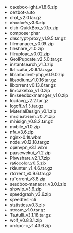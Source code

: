- cakebox-light_v1.8.6.zip
- certbot-auto
- chat_v2.0.tar.gz
- checksfv_v3.6.zip
- club-QuickBox_v0.1p.zip
- composer.phar
- dnscrypt-proxy_v1.9.5.tar.gz
- filemanager_v0.09.zip
- fileshare_v1.0.zip
- fileupload_v0.02.zip
- GeoIPupdate_v2.5.0.tar.gz
- instantsearch_v1.0.zip
- lbll-suite_v0.8.1.tar.gz
- libsmbclient-php_v0.9.0.zip
- libsodium_v1.0.16.tar.gz
- libtorrent_v0.13.6.tar.gz
- linkcakebox_v1.0.zip
- linkseedboxmanager_v1.0.zip
- loadavg_v2.2.tar.gz
- logoff_v1.3.tar.gz
- MaterialDesign_v0.1.zip
- mediastream_v0.01.zip
- minisign_v0.8.2.tar.gz
- mobile_v1.0.zip
- nfo_v3.6.zip
- nginx-0.10.wbm
- node_v0.12.18.tar.gz
- openvpn_v3.1.wbm
- pausewebui_v1.2.zip
- Plowshare_v2.1.7.zip
- ratiocolor_v0.5.zip
- rkhunter_v1.4.6.tar.gz
- rtorrent_v0.9.6.tar.gz
- ruTorrent_v3.8.zip
- seedbox-manager_v3.0.1.zip
- showip_v3.6.zip
- speedgraph_v3.6.zip
- speedtest-cli
- statistics_v0.3.zip
- stream_v1.0.tar.gz
- Tautulli_v2.1.18.tar.gz
- wolf_v0.8.3.1.zip
- xmlrpc-c_v1.43.6.zip
